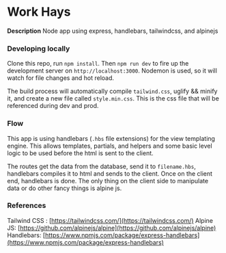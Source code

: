 # Work Hays

**Description**
Node app using express, handlebars, tailwindcss, and alpinejs


### Developing locally

Clone this repo, run `npm install`. Then `npm run dev` to fire up the development server on `http://localhost:3000`. Nodemon is used, so it will watch for file changes and hot reload.

The build process will automatically compile `tailwind.css`, uglify && minify it, and create a new file called `style.min.css`. This is the css file that will be referenced during dev and prod. 

### Flow
This app is using handlebars (`.hbs` file extensions) for the view templating engine.  This allows templates, partials, and helpers and some basic level logic to be used before the html is sent to the client.

The routes get the data from the database, send it to `filename.hbs`, handlebars compiles it to html and sends to the client. Once on the client end, handlebars is done. The only thing on the client side to manipulate data or do other fancy things is alpine js. 

### References
Tailwind CSS :  [https://tailwindcss.com/](https://tailwindcss.com/)
Alpine JS: [https://github.com/alpinejs/alpine](https://github.com/alpinejs/alpine)
Handlebars: [https://www.npmjs.com/package/express-handlebars](https://www.npmjs.com/package/express-handlebars)